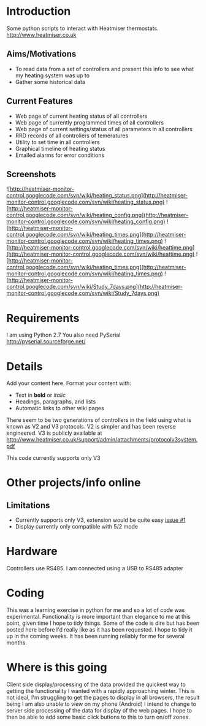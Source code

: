# Introduction #

Some python scripts to interact with Heatmiser thermostats.
http://www.heatmiser.co.uk

## Aims/Motivations ##
  * To read data from a set of controllers and present this info to see what my heating system was up to
  * Gather some historical data

## Current Features ##
  * Web page of current heating status of all controllers
  * Web page of currently programmed times of all controllers
  * Web page of current settings/status of all parameters in all controllers
  * RRD records of all controllers of temeratures
  * Utility to set time in all controllers
  * Graphical timeline of heating status
  * Emailed alarms for error conditions

## Screenshots ##
![http://heatmiser-monitor-control.googlecode.com/svn/wiki/heating_status.png](http://heatmiser-monitor-control.googlecode.com/svn/wiki/heating_status.png)
![http://heatmiser-monitor-control.googlecode.com/svn/wiki/heating_config.png](http://heatmiser-monitor-control.googlecode.com/svn/wiki/heating_config.png)
![http://heatmiser-monitor-control.googlecode.com/svn/wiki/heating_times.png](http://heatmiser-monitor-control.googlecode.com/svn/wiki/heating_times.png)
![http://heatmiser-monitor-control.googlecode.com/svn/wiki/heattime.png](http://heatmiser-monitor-control.googlecode.com/svn/wiki/heattime.png)
![http://heatmiser-monitor-control.googlecode.com/svn/wiki/heating_times.png](http://heatmiser-monitor-control.googlecode.com/svn/wiki/heating_times.png)
![http://heatmiser-monitor-control.googlecode.com/svn/wiki/Study_7days.png](http://heatmiser-monitor-control.googlecode.com/svn/wiki/Study_7days.png)

# Requirements #
I am using Python 2.7
You also need PySerial http://pyserial.sourceforge.net/

# Details #

Add your content here.  Format your content with:
  * Text in **bold** or _italic_
  * Headings, paragraphs, and lists
  * Automatic links to other wiki pages


There seem to be two generations of controllers in the field using what is known as V2 and V3 protocols.
V2 is simpler and has been reverse engineered.
V3 is publicly available at http://www.heatmiser.co.uk/support/admin/attachments/protocolv3system.pdf

This code currently supports only V3

# Other projects/info online #

## Limitations ##
  * Currently supports only V3, extension would be quite easy [issue #1](https://code.google.com/p/heatmiser-monitor-control/issues/detail?id=#1)
  * Display currently only compatible with 5/2 mode

# Hardware #
Controllers use RS485.
I am connected using a USB to RS485 adapter

# Coding #
This was a learning exercise in python for me and so a lot of code was experimental.
Functionality is more important than elegance to me at this point, given time I hope to tidy things.
Some of the code is dire but has been posted here before I'd really like as it has been requested. I hope to tidy it up in the coming weeks.
It has been running reliably for me for several months.

# Where is this going #
Client side display/processing of the data provided the quickest way to getting the functionality I wanted with a rapidly approaching winter.
This is not ideal, I'm struggling to get the pages to display in all browsers, the result being I am also unable to view on my phone (Android)
I intend to change to server side processing of the data for display of the web pages.
I hope to then be able to add some basic click buttons to this to turn on/off zones.